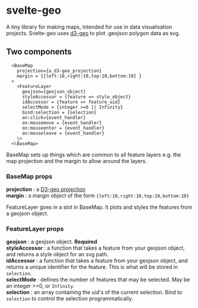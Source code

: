 # svelte-geo

A tiny library for making maps, intended for use in data visualisation projects. Svelte-geo uses [d3-geo](https://github.com/d3/d3-geo) to plot .geojson polygon data as svg.

## Two components

```
  <BaseMap 
    projection={a_d3-geo_projection} 
    margin = {{left:10,right:10,top:10,bottom:10} } 
  >
    <FeatureLayer
      geojson={geojson_object}
      styleAccessor = {feature => style_object}
      idAccessor = {feature => feature_uid}
      selectMode = {integer >=0 || Infinity}
      bind:selection = {selection}
      on:click={event_handler}
      on:mousemove = {event_handler}
      on:mouseenter = {event_handler}
      on:mouseleave = {event_handler}     
    \>
  <\BaseMap>
```

BaseMap sets up things which are common to all feature layers e.g. the map projection and the margin to allow around the layers.

### BaseMap props
**projection** : a [D3-geo projection](https://github.com/d3/d3-geo)   
**margin** : a margin object of the form `{left:10,right:10,top:10,bottom:10}`

FeatureLayer goes in a slot in BaseMap. It plots and styles the features from a geojson object.

### FeatureLayer props

**geojson** : a geojson object. **Required**   
**styleAccessor** : a function that takes a feature from your geojson object, and returns a style object for an svg path.   
**idAccessor** : a function that takes a feature from your geojson object, and returns a unique identifier for the feature. This is what will be stored in `selection`.   
**selectMode** : defines the number of features that may be selected. May be an integer >=0, or `Infinity`.    
**selection** : an array containing the uid's of the current selection. Bind to `selection` to control the selection programmatically.   



